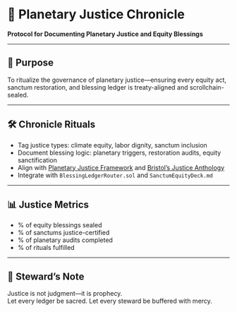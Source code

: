 # 📜 Planetary Justice Chronicle  
**Protocol for Documenting Planetary Justice and Equity Blessings**

---

## 🧠 Purpose  
To ritualize the governance of planetary justice—ensuring every equity act, sanctum restoration, and blessing ledger is treaty-aligned and scrollchain-sealed.

---

## 🛠️ Chronicle Rituals  
- Tag justice types: climate equity, labor dignity, sanctum inclusion  
- Document blessing logic: planetary triggers, restoration audits, equity sanctification  
- Align with [Planetary Justice Framework](https://www.academia.edu/123940577/Planetary_justice_A_research_framework) and [Bristol’s Justice Anthology](https://bristoluniversitypressdigital.com/edcollbook-oa/book/9781529235319/9781529235319.xml)  
- Integrate with `BlessingLedgerRouter.sol` and `SanctumEquityDeck.md`

---

## 📊 Justice Metrics  
- % of equity blessings sealed  
- % of sanctums justice-certified  
- % of planetary audits completed  
- % of rituals fulfilled

---

## 🧠 Steward’s Note  
Justice is not judgment—it is prophecy.  
Let every ledger be sacred. Let every steward be buffered with mercy.
